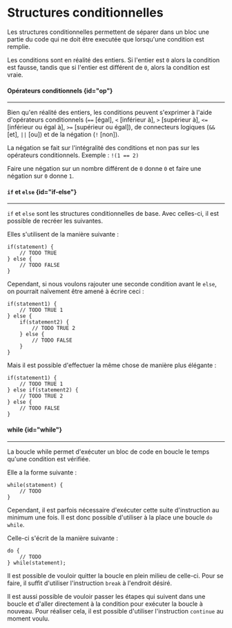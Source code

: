 # Structures conditionnelles

Les structures conditionnelles permettent de séparer dans un bloc une partie du code qui ne doit être executée que lorsqu'une condition est remplie.

Les conditions sont en réalité des entiers. Si l'entier est `0` alors la condition est fausse, tandis que si l'entier est différent de `0`, alors la condition est vraie.

#### Opérateurs conditionnels {id="op"}
---
Bien qu'en réalité des entiers, les conditions peuvent s'exprimer à l'aide d'opérateurs conditionnels (`==` [égal], `<` [inférieur à], `>` [supérieur à], `<=` [inférieur ou égal à], `>=` [supérieur ou égal]),
de connecteurs logiques (`&&` [et], `||` [ou]) et de la négation (`!` [non]).

La négation se fait sur l'intégralité des conditions et non pas sur les opérateurs conditionnels.
Exemple : `!(1 == 2)`

Faire une négation sur un nombre différent de `0` donne `0` et faire une négation sur `0` donne `1`.

#### `if` et `else` {id="if-else"}
---
`if` et `else` sont les structures conditionnelles de base. Avec celles-ci, il est possible de recréer les suivantes.

Elles s'utilisent de la manière suivante :
```base
if(statement) {
    // TODO TRUE
} else {
    // TODO FALSE
}
```

Cependant, si nous voulons rajouter une seconde condition avant le `else`, on pourrait naïvement être amené à écrire ceci :
```base
if(statement1) {
    // TODO TRUE 1
} else {
    if(statement2) {
        // TODO TRUE 2
    } else {
        // TODO FALSE
    }
}
```
Mais il est possible d'effectuer la même chose de manière plus élégante :
```base
if(statement1) {
    // TODO TRUE 1
} else if(statement2) {
    // TODO TRUE 2
} else {
    // TODO FALSE
}
```

#### while {id="while"}
---
La boucle while permet d'exécuter un bloc de code en boucle le temps qu'une condition est vérifiée.

Elle a la forme suivante :
```base
while(statement) {
    // TODO
}
```

Cependant, il est parfois nécessaire d'exécuter cette suite d'instruction au minimum une fois.
Il est donc possible d'utiliser à la place une boucle `do while`.

Celle-ci s'écrit de la manière suivante :
```base
do {
    // TODO
} while(statement);
```

Il est possible de vouloir quitter la boucle en plein milieu de celle-ci.
Pour se faire, il suffit d'utiliser l'instruction `break` à l'endroit désiré.

Il est aussi possible de vouloir passer les étapes qui suivent dans une boucle et d'aller directement à la condition pour exécuter la boucle à nouveau.
Pour réaliser cela, il est possible d'utiliser l'instruction `continue` au moment voulu.